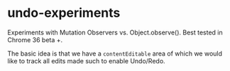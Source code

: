 undo-experiments
================

Experiments with Mutation Observers vs. Object.observe(). Best tested in Chrome 36 beta +.

The basic idea is that we have a `contentEditable` area of which we would like to track all edits made such to enable Undo/Redo.